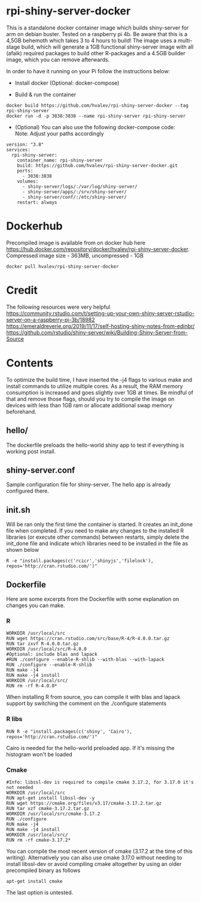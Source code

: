 # rpi-shiny-server-docker
This is a standalone docker container image which builds shiny-server for arm on debian buster. Tested on a raspberry pi 4b. Be aware that this is a 4,5GB behemoth which takes 3 to 4 hours to build! The image uses a multi-stage build, which will generate a 1GB functional shiny-server image with all (afaik) required packages to build other R-packages and a 4.5GB builder image, which you can remove afterwards.

In order to have it running on your Pi follow the instructions below:
* Install docker (Optional: docker-compose) <br/>

* Build & run the container
```
docker build https://github.com/hvalev/rpi-shiny-server-docker --tag rpi-shiny-server
docker run -d -p 3838:3838 --name rpi-shiny-server rpi-shiny-server
```
* (Optional) You can also use the following docker-compose code:<br/>
Note: Adjust your paths accordingly
```
version: "3.8"
services:
  rpi-shiny-server:
    container_name: rpi-shiny-server
    build: https://github.com/hvalev/rpi-shiny-server-docker.git
    ports:
      - 3838:3838
    volumes:
      - shiny-server/logs/:/var/log/shiny-server/
      - shiny-server/apps/:/srv/shiny-server/
      - shiny-server/conf/:/etc/shiny-server/
    restart: always
```

# Dockerhub
Precompiled image is available from on docker hub here https://hub.docker.com/repository/docker/hvalev/rpi-shiny-server-docker. Compressed image size - 363MB, uncompressed - 1GB
```
docker pull hvalev/rpi-shiny-server-docker
```

# Credit
The following resources were very helpful </br>
https://community.rstudio.com/t/setting-up-your-own-shiny-server-rstudio-server-on-a-raspberry-pi-3b/18982 </br>
https://emeraldreverie.org/2019/11/17/self-hosting-shiny-notes-from-edinbr/ </br>
https://github.com/rstudio/shiny-server/wiki/Building-Shiny-Server-from-Source

# Contents
To optimize the build time, I have inserted the -j4 flags to various make and install commands to utilize multiple cores. As a result, the RAM memory consumption is increased and goes slightly over 1GB at times. Be mindful of that and remove those flags, should you try to compile the image on devices with less than 1GB ram or allocate additional swap memory beforehand.

## hello/
The dockerfile preloads the hello-world shiny app to test if everything is working post install.

## shiny-server.conf
Sample configuration file for shiny-server. The hello app is already configured there.

## init.sh
Will be ran only the first time the container is started. It creates an init_done file when completed. If you need to make any changes to the installed R libraries (or execute other commands) between restarts, simply delete the init_done file and indicate which libraries need to be installed in the file as shown below
```
R -e "install.packages(c('rcicr','shinyjs','filelock'), repos='http://cran.rstudio.com/')"
```

## Dockerfile
Here are some excerpts from the Dockerfile with some explanation on changes you can make.

### R
```
WORKDIR /usr/local/src
RUN wget https://cran.rstudio.com/src/base/R-4/R-4.0.0.tar.gz
RUN tar zxvf R-4.0.0.tar.gz
WORKDIR /usr/local/src/R-4.0.0
#Optional: include blas and lapack
#RUN ./configure --enable-R-shlib --with-blas --with-lapack
RUN ./configure --enable-R-shlib
RUN make -j4
RUN make -j4 install
WORKDIR /usr/local/src/
RUN rm -rf R-4.0.0*
```
When installing R from source, you can compile it with blas and lapack support by switching the comment on the ./configure statements

### R libs
```
RUN R -e "install.packages(c('shiny', 'Cairo'), repos='http://cran.rstudio.com/')"
```
Cairo is needed for the hello-world preloaded app. If it's missing the histogram won't be loaded

### Cmake
```
#Info: libssl-dev is required to compile cmake 3.17.2, for 3.17.0 it's not needed
WORKDIR /usr/local/src
RUN apt-get install libssl-dev -y
RUN wget https://cmake.org/files/v3.17/cmake-3.17.2.tar.gz
RUN tar xzf cmake-3.17.2.tar.gz
WORKDIR /usr/local/src/cmake-3.17.2
RUN ./configure
RUN make -j4
RUN make -j4 install
WORKDIR /usr/local/src/
RUN rm -rf cmake-3.17.2*
```
You can compile the most recent version of cmake (3.17.2 at the time of this writing). Alternatively you can also use cmake 3.17.0 without needing to install libssl-dev or avoid compiling cmake altogether by using an older precompiled binary as follows 
```
apt-get install cmake
```
The last option is untested.

